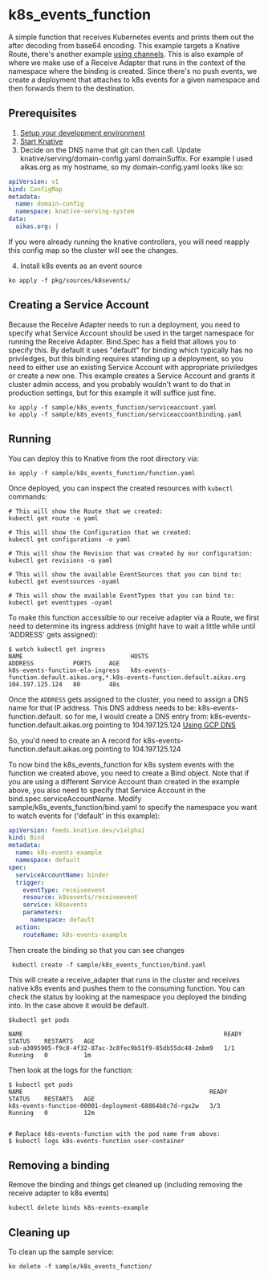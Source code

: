 # k8s_events_function

A simple function that receives Kubernetes events and prints them out the after decoding
from base64 encoding. This example targets a Knative Route, there's another example [using
channels](./README_CHANNEL.md). This is also example of where we make use of a Receive Adapter
that runs in the context of the namespace where the binding is created. Since there's no push
events, we create a deployment that attaches to k8s events for a given namespace and then
forwards them to the destination.

## Prerequisites

1. [Setup your development environment](../../DEVELOPMENT.md#getting-started)
2. [Start Knative](../../README.md#start-knative)
3. Decide on the DNS name that git can then call. Update knative/serving/domain-config.yaml domainSuffix.
For example I used aikas.org as my hostname, so my domain-config.yaml looks like so:

```yaml
apiVersion: v1
kind: ConfigMap
metadata:
  name: domain-config
  namespace: knative-serving-system
data:
  aikas.org: |
```

If you were already running the knative controllers, you will need reapply this config map so the cluster
will see the changes.

4. Install k8s events as an event source
```shell
ko apply -f pkg/sources/k8sevents/
```

## Creating a Service Account
Because the Receive Adapter needs to run a deployment, you need to specify what 
Service Account should be used in the target namespace for running the Receive Adapter.
Bind.Spec has a field that allows you to specify this. By default it uses "default" for
binding which typically has no priviledges, but this binding requires standing up a
deployment, so you need to either use an existing Service Account with appropriate
priviledges or create a new one. This example creates a Service Account and grants
it cluster admin access, and you probably wouldn't want to do that in production
settings, but for this example it will suffice just fine.

```shell
ko apply -f sample/k8s_events_function/serviceaccount.yaml
ko apply -f sample/k8s_events_function/serviceaccountbinding.yaml
```


## Running

You can deploy this to Knative from the root directory via:
```shell
ko apply -f sample/k8s_events_function/function.yaml
```

Once deployed, you can inspect the created resources with `kubectl` commands:

```shell
# This will show the Route that we created:
kubectl get route -o yaml

# This will show the Configuration that we created:
kubectl get configurations -o yaml

# This will show the Revision that was created by our configuration:
kubectl get revisions -o yaml

# This will show the available EventSources that you can bind to:
kubectl get eventsources -oyaml

# This will show the available EventTypes that you can bind to:
kubectl get eventtypes -oyaml

```

To make this function accessible to our receive adapter via a Route, we first need to determine
its ingress address (might have to wait a little while until 'ADDRESS' gets assigned):
```shell
$ watch kubectl get ingress
NAME                              HOSTS                                                                           ADDRESS           PORTS     AGE
k8s-events-function-ela-ingress   k8s-events-function.default.aikas.org,*.k8s-events-function.default.aikas.org   104.197.125.124   80        48s

```

Once the `ADDRESS` gets assigned to the cluster, you need to assign a DNS name for that IP address. This DNS address needs to be:
k8s-events-function.default.<domainsuffix you created> so for me, I would create a DNS entry from:
k8s-events-function.default.aikas.org pointing to 104.197.125.124
[Using GCP DNS](https://support.google.com/domains/answer/3290350)

So, you'd need to create an A record for k8s-events-function.default.aikas.org pointing to 104.197.125.124

To now bind the k8s_events_function for k8s system events with the function we created above, you need to
create a Bind object. Note that if you are using a different Service Account than created
in the example above, you also need to specify that Service Account in the bind.spec.serviceAccountName.
Modify sample/k8s_events_function/bind.yaml to specify the namespace you want to
watch events for ('default' in this example):

```yaml
apiVersion: feeds.knative.dev/v1alpha1
kind: Bind
metadata:
  name: k8s-events-example
  namespace: default
spec:
  serviceAccountName: binder
  trigger:
    eventType: receiveevent
    resource: k8sevents/receiveevent
    service: k8sevents
    parameters:
      namespace: default
  action:
    routeName: k8s-events-example
```

Then create the binding so that you can see changes

```shell
 kubectl create -f sample/k8s_events_function/bind.yaml
```


This will create a receive_adapter that runs in the cluster and receives native k8s events
and pushes them to the consuming function. You can check the status by looking at the
namespace you deployed the binding into. In the case above it would be default.

```shell
$kubectl get pods

NAME                                                        READY     STATUS    RESTARTS   AGE
sub-a3095905-f9c8-4f32-87ac-3c8fec9b51f9-85db55dc48-2mbm9   1/1       Running   0          1m

```

Then look at the logs for the function:

```shell
$ kubectl get pods
NAME                                                    READY     STATUS    RESTARTS   AGE
k8s-events-function-00001-deployment-68864b8c7d-rgx2w   3/3       Running   0          12m


# Replace k8s-events-function with the pod name from above:
$ kubectl logs k8s-events-function user-container
```

## Removing a binding

Remove the binding and things get cleaned up (including removing the receive adapter to k8s events)

```shell
kubectl delete binds k8s-events-example
```

## Cleaning up

To clean up the sample service:

```shell
ko delete -f sample/k8s_events_function/
```
